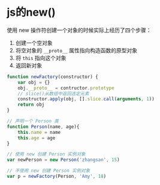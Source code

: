 # js的new()

使用 new 操作符创建一个对象的时候实际上经历了四个步骤：

1. 创建一个空对象
2. 将空对象的 `__proto__` 属性指向构造函数的原型对象
3. 将 `this` 指向这个对象
4. 返回新对象

```javascript
function newFactory(constructor) {
    var obj = {}
    obj.__proto__ = contructor.prototype
    // slice()从数组中返回选定元素
    constructor.apply(obj, [].slice.call(arguments, 1))
    return obj
}

// 声明一个 Person 类
function Person(name, age){
    this.name = name
    this.age = age
}

// 使用 new 创建 Person 实例对象
var newPerson = new Person('zhangsan', 15)

// 不使用 new 创建 Person 实例对象
var p = newFactory(Person, 'Amy', 18)
```

[参考]: https://www.cnblogs.com/faith3/p/6209741.html

